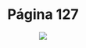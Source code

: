 <h1 align="center">Página 127</h1>
<p align="center">
  <img src="https://i.ibb.co/wrGYjbX/Sem-t-tulo.png" >
</p>
